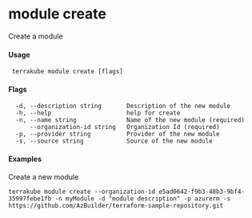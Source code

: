 # module create

Create a module

#### Usage

```
 terrakube module create [flags]
```

#### Flags

```
  -d, --description string       Description of the new module
  -h, --help                     help for create
  -n, --name string              Name of the new module (required)
      --organization-id string   Organization Id (required)
  -p, --provider string          Provider of the new module
  -s, --source string            Source of the new module
```

#### Examples

Create a new module

```
terrakube module create --organization-id e5ad0642-f9b3-48b3-9bf4-35997febe1fb -n myModule -d "module description" -p azurerm -s https://github.com/AzBuilder/terraform-sample-repository.git 
```

